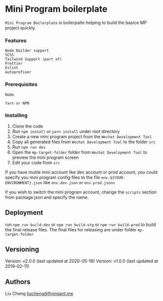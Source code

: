 # Mini Program boilerplate 

`Mini Program Boilerplate` is boilerpalte helping to build the basice MP project quickly.

### Features

```
Node Builder support
SCSS
Tailwind Support (part of)
Prettier
Eslint
autoprefixer
```

### Prerequisites

```
Node

Yarn or NPM
```

### Installing

1. Clone the code
2. Run `npm install` or `yarn install` under root directory
3. Create a new mini program project from the `Wechat Development Tool`
4. Copy all generated files from `Wechat Development Tool` to the folder `src`
5. Run `npm run dev`
6. Open the `mp-target-folder` folder from `Wechat Development Tool` to preview the mini program screen
7. Edit your code from `src`

If you have mutile mini account like dev account or prod account, you could specify you mini program config files to the file `env.${YOUR-ENVIRONMENT}.json` like `env.dev.json` or `env.prod.jsonn`

if you wish to switch the mini program account, change the `scripts` section from package.json and specify the name.

## Deployment

run `npm run build-dev` or `npm run build-stg` or `npm run build-prod` to build the final release files. 
The final files for releasing are under folder `mp-target-folder`


## Versioning

Version: v2.0.0 (last updated at 2020-05-16)
Version: v1.0.0 (last updated at 2019-02-11)

## Authors

Liu Cheng <liucheng@flyingant.me>